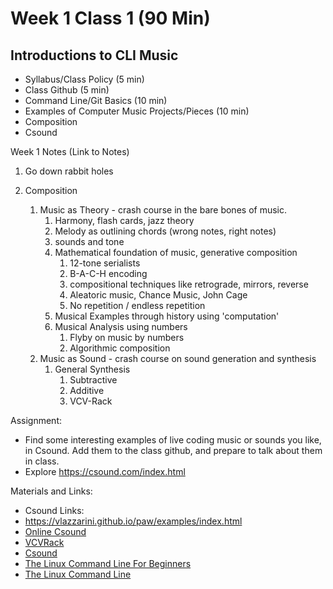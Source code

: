 # Week 1 Class 1 (90 Min)
## Introductions to CLI Music
- Syllabus/Class Policy (5 min)
- Class Github (5 min)
- Command Line/Git Basics (10 min)
- Examples of Computer Music Projects/Pieces (10 min)
- Composition 
- Csound

Week 1 Notes (Link to Notes)

1. Go down rabbit holes

1. Composition
    1. Music as Theory - crash course in the bare bones of music. 
        1. Harmony, flash cards, jazz theory
        2. Melody as outlining chords (wrong notes, right notes)
        3. sounds and tone
        4. Mathematical foundation of music, generative composition
            1. 12-tone serialists
            2. B-A-C-H encoding
            3. compositional techniques like retrograde, mirrors, reverse
            4. Aleatoric music, Chance Music, John Cage
            5. No repetition / endless repetition
        5. Musical Examples through history using 'computation'
        6. Musical Analysis using numbers
            1. Flyby on music by numbers
            2. Algorithmic composition
    2. Music as Sound - crash course on sound generation and synthesis
        1. General Synthesis 
            1. Subtractive
            2. Additive
            3. VCV-Rack

Assignment:

- Find some interesting examples of live coding music or sounds you like, in Csound. Add them to the class github, and prepare to talk about them in class.
- Explore https://csound.com/index.html

Materials and Links:

- Csound Links:
- https://vlazzarini.github.io/paw/examples/index.html
- [Online Csound](https://thumbsdb.herokuapp.com/csound/)
- [VCVRack](https://vcvrack.com/)
- [Csound](https://csound.com/index.html)
- [The Linux Command Line For Beginners](https://tutorials.ubuntu.com/tutorial/command-line-for-beginners#0)
- [The Linux Command Line](http://linuxcommand.org/tlcl.php)
